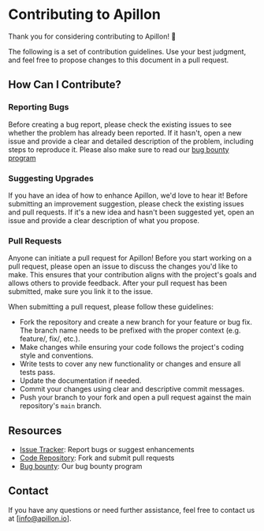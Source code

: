 # Contributing to Apillon

Thank you for considering contributing to Apillon! 🎉

The following is a set of contribution guidelines. Use your best judgment, and feel free to propose changes to this document in a pull request.

## How Can I Contribute?

### Reporting Bugs

Before creating a bug report, please check the existing issues to see whether the problem has already been reported. If it hasn't, open a new issue and provide a clear and detailed description of the problem, including steps to reproduce it. Please also make sure to read our [bug bounty program](./BUG_BOUNTY.md)

### Suggesting Upgrades

If you have an idea of how to enhance Apillon, we'd love to hear it! Before submitting an improvement suggestion, please check the existing issues and pull requests. If it's a new idea and hasn't been suggested yet, open an issue and provide a clear description of what you propose.

### Pull Requests

Anyone can initiate a pull request for Apillon! Before you start working on a pull request, please open an issue to discuss the changes you'd like to make. This ensures that your contribution aligns with the project's goals and allows others to provide feedback. After your pull request has been submitted, make sure you link it to the issue.

When submitting a pull request, please follow these guidelines:

- Fork the repository and create a new branch for your feature or bug fix. The branch name needs to be prefixed with the proper context (e.g. feature/, fix/, etc.).
- Make changes while ensuring your code follows the project's coding style and conventions.
- Write tests to cover any new functionality or changes and ensure all tests pass.
- Update the documentation if needed.
- Commit your changes using clear and descriptive commit messages.
- Push your branch to your fork and open a pull request against the main repository's `main` branch.

## Resources

- [Issue Tracker](https://github.com/Apillon/apillon-app/issues): Report bugs or suggest enhancements
- [Code Repository](https://github.com/Apillon/apillon-app): Fork and submit pull requests
- [Bug bounty](./BUG_BOUNTY.md): Our bug bounty program

## Contact

If you have any questions or need further assistance, feel free to contact us at [info@apillon.io].
